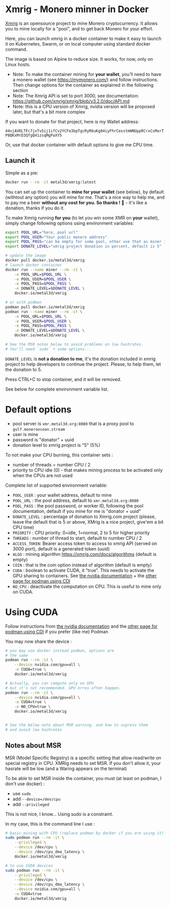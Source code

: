 # Xmrig - Monero minner in Docker

[Xmrig](https://xmrig.com/) is an opensource project to mine Monero cryptocurrency. It allows you to mine locally for a "pool", and to get back Monero for your effort.

Here, you can launch xmrig in a docker container to make it easy to launch it on Kubernetes, Swarm, or on local computer using standard docker command.

The image is based on Alpine to reduce size. It works, for now, only on Linux hosts.

- Note: To make the container mining for **your wallet**, you'll need to have a monero wallet (see https://mymonero.com/) and follow instructions. Then change options for the container as explained in the following section
- Note: The Xmrig API is set to port 3000, see documentation: https://github.com/xmrig/xmrig/blob/v3.2.0/doc/API.md
- Note: this is a CPU version of Xmrig, nvidia version will be proposed later, but that's a bit more complex

If you want to donate for that project, here is my Wallet address:

`44vjAVKLTFc7jxTv5ij1ifCv2YCFe3bpTgcRyR6uKg84iyFhrCesstmWNUppRCrxCsMorTP8QKxMrD3QfgQ41zsqMgPaXY5`

Or, use that docker container with default options to give me CPU time.


## Launch it

Simple as a pie:

```bash
docker run --rm -it metal3d/xmrig:latest
```

You can set up the container to **mine for your wallet** (see below), by default (withtout any option) you will mine for me.
That's a nice way to help me, and to pay me a beer **without any cost for you. So thanks ! 🍻** - it's like a donation, thanks if you do it.

To make Xmrig running **for you** (to let you win some XMR on **your** wallet), simply change following options using environment variables:

```bash
export POOL_URL="here, pool url"
export POOL_USER="Your public monero address"
export POOL_PASS="can be empty for some pool, other use that as miner id"
export DONATE_LEVEL="xmrig project donation in percent, default is 5"

# update the image
docker pull docker.io/metal3d/xmrig
# launch docker container
docker run --name miner --rm -it \
    -e POOL_URL=$POOL_URL \
    -e POOL_USER=$POOL_USER \
    -e POOL_PASS=$POOL_PASS \
    -e DONATE_LEVEL=$DONATE_LEVEL \ 
    docker.io/metal3d/xmrig

# or with podman
podman pull docker.io/metal3d/xmrig
podman run --name miner --rm -it \
    -e POOL_URL=$POOL_URL \
    -e POOL_USER=$POOL_USER \
    -e POOL_PASS=$POOL_PASS \
    -e DONATE_LEVEL=$DONATE_LEVEL \ 
    docker.io/metal3d/xmrig

# See the MSR notes below to avoid problems on low hashrates.
# You'll need `sudo` + some options...
```
`DONATE_LEVEL` is **not a donation to me**, it's the donation included in xmrig project to help developers to continue the project. Please, to help them, let the donation to 5.

Press CTRL+C to stop container, and it will be removed.

See below for complete environment variable list.

# Default options

- pool server is `xmr.metal3d.org:8080` that is a proxy pool to `gulf.moneroocean.stream`
- user is mine
- password is "donator" + uuid
- donation level to xmrig project is "5" (5%)

To not make your CPU burning, this container sets :

- number of threads = number CPU / 2
- priority to CPU idle (0) - that makes mining process to be activated only when the CPUs are not used

Complete list of supported environment variable:

- `POOL_USER` : your wallet address, default to mine
- `POOL_URL` : the pool address, default to `xmr.metal3d.org:8080`
- `POOL_PASS` : the pool password, or worker ID, following the pool documentation, default if you mine for me is "donator + uuid"
- `DONATE_LEVEL` : percentage of donation to Xmrig.com project (please, leave the default that is 5 or above, XMrig is a nice project, give'em a bit CPU time)
- `PRIORITY` : CPU priority. 0=idle, 1=normal, 2 to 5 for higher priority
- `THREADS` : number of thread to start, default to number CPU / 2
- `ACCESS_TOKEN`: Bearer access token to access to xmrig API (served on 3000 port), default is a generated token (uuid)
- `ALGO` : mining algorithm https://xmrig.com/docs/algorithms (default is empty)
- `COIN` : that is the coin option instead of algorithm (default is empty)
- `CUDA` : boolean to activate CUDA, it "true". This needs to activate the GPU sharing to containers. See [the nvidia documentation](https://docs.nvidia.com/datacenter/cloud-native/container-toolkit/latest/install-guide.html) + the [other page for podman using CDI](https://docs.nvidia.com/datacenter/cloud-native/container-toolkit/latest/cdi-support.html)
- `NO_CPU` : deactivate the computation on CPU. This is useful to mine only on CUDA.

# Using CUDA

Follow instructions from [the nvidia documentation](https://docs.nvidia.com/datacenter/cloud-native/container-toolkit/latest/install-guide.html) and the [other page for podman using CDI](https://docs.nvidia.com/datacenter/cloud-native/container-toolkit/latest/cdi-support.html) if you prefer (like me) Podman

You may now share the device :

```bash
# you may use docker instead podman, options are
# the same
podman run --rm -it \
    --device nvidia.com/gpu=all \
    -e CUDA=true \
    docker.io/metal3d/xmrig

# Actually, you can compute only on GPU
# but it's not recommended. GPU erros often happen.
podman run --rm -it \
    --device nvidia.com/gpu=all \
    -e CUDA=true \
    -e NO_CPU=true \
    docker.io/metal3d/xmrig


# See the below note about MSR warning, and how to supress them
# and avoid low hashrates
```


## Notes about MSR

MSR (Model Specific Registry) is a specific setting that allow read/write on special registry in CPU. XMRig needs to set MSR. If you don't allow it, your hasrate will be low (and a Waring appears on the terminal)

To be able to set MSR inside the container, you must (at least on podman, I don't use docker) :

- use `sudo`
- add `--device=/dev/cpu`
- add `--privileged`

This is not nice, I know... Using sudo is a constraint.

In my case, this is the command line I use :

```bash
# basic mining with CPU (replace podman by docker if you are using it)
sudo podman run --rm -it \
    --privileged \
    --device /dev/cpu \
    --device /dev/cpu_dma_latency \
    docker.io/metal3d/xmrig

# to use CUDA devices
sudo podman run --rm -it \
    --privileged \
    --device /dev/cpu \
    --device /dev/cpu_dma_latency \
    --device nvidia.com/gpu=all \
    -e CUDA=true
    docker.io/metal3d/xmrig
```
